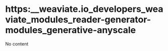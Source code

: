 # https:__weaviate.io_developers_weaviate_modules_reader-generator-modules_generative-anyscale
No content